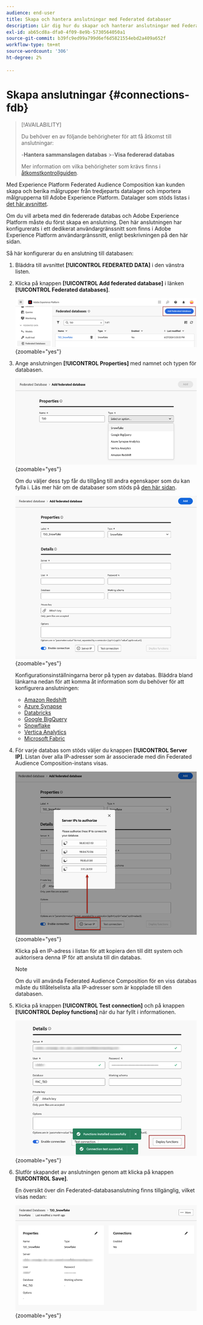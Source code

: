 ```yaml
---
audience: end-user
title: Skapa och hantera anslutningar med Federated databaser
description: Lär dig hur du skapar och hanterar anslutningar med Federated databaser
exl-id: ab65cd8a-dfa0-4f09-8e9b-5730564050a1
source-git-commit: b39fc9ed99a799d6ef6d5821554ebd2a409a652f
workflow-type: tm+mt
source-wordcount: '306'
ht-degree: 2%

---
```


# Skapa anslutningar {#connections-fdb}

>[!AVAILABILITY]
>
>Du behöver en av följande behörigheter för att få åtkomst till anslutningar:
>
>-**Hantera sammanslagen databas**
>&#x200B;>-**Visa federerad databas**
>
>Mer information om vilka behörigheter som krävs finns i [åtkomstkontrollguiden](/help/governance-privacy-security/access-control.md).

Med Experience Platform Federated Audience Composition kan kunden skapa och berika målgrupper från tredjeparts datalager och importera målgrupperna till Adobe Experience Platform. Datalager som stöds listas i [det här avsnittet](../start/access-prerequisites.md#supported-systems).

Om du vill arbeta med din federerade databas och Adobe Experience Platform måste du först skapa en anslutning. Den här anslutningen har konfigurerats i ett dedikerat användargränssnitt som finns i Adobe Experience Platform användargränssnitt, enligt beskrivningen på den här sidan.

Så här konfigurerar du en anslutning till databasen:

1. Bläddra till avsnittet **[!UICONTROL FEDERATED DATA]** i den vänstra listen.

1. Klicka på knappen **[!UICONTROL Add federated database]** i länken **[!UICONTROL Federated databases]**.

   ![](assets/connections_list.png){zoomable="yes"}

1. Ange anslutningen **[!UICONTROL Properties]** med namnet och typen för databasen.

   ![](assets/connections_name.png){zoomable="yes"}

   Om du väljer dess typ får du tillgång till andra egenskaper som du kan fylla i. Läs mer här om de databaser som stöds på [den här sidan](federated-db.md).

   ![](assets/connections_details.png){zoomable="yes"}

   Konfigurationsinställningarna beror på typen av databas. Bläddra bland länkarna nedan för att komma åt information som du behöver för att konfigurera anslutningen:

   * [Amazon Redshift](federated-db.md#amazon-redshift)
   * [Azure Synapse](federated-db.md#azure-synapse-redshift)
   * [Databricks](federated-db.md#databricks)
   * [Google BigQuery](federated-db.md#google-bigquery)
   * [Snowflake](federated-db.md#snowflake)
   * [Vertica Analytics](federated-db.md#vertica-analytics)
   * [Microsoft Fabric](federated-db.md#microsoft-fabric)

1. För varje databas som stöds väljer du knappen **[!UICONTROL Server IP]**. Listan över alla IP-adresser som är associerade med din Federated Audience Composition-instans visas.

   ![](assets/connections_server_IPs.png){zoomable="yes"}

   Klicka på en IP-adress i listan för att kopiera den till ditt system och auktorisera denna IP för att ansluta till din databas.

   >[!NOTE]
   >
   >Om du vill använda Federated Audience Composition för en viss databas måste du tillåtelselista alla IP-adresser som är kopplade till den databasen.

1. Klicka på knappen **[!UICONTROL Test connection]** och på knappen **[!UICONTROL Deploy functions]** när du har fyllt i informationen.

   ![](assets/connections_testdeploy.png){zoomable="yes"}

1. Slutför skapandet av anslutningen genom att klicka på knappen **[!UICONTROL Save]**.

   En översikt över din Federated-databasanslutning finns tillgänglig, vilket visas nedan:

   ![](assets/connections_overview.png){zoomable="yes"}
